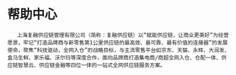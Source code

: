 # 帮助中心

       上海复融供应链管理有限公司（简称：复融供应链）以“赋能供应链，让商业更美好”为经营愿景，牢记“打造品牌商与新零售第1公里供应链的最高效、最可靠、最有价值的连接器”的发展使命，聚焦“科技驱动，全网入仓”的战略目标，与主流零售平台如京东、天猫、永辉、大润发、盒马生鲜、家乐福、沃尔玛等深度合作，面向品牌商打造集电商/商超全网入仓、仓配一体、供应链智慧云、供应链金融等四位一体的一站式全网供应链服务方案。

